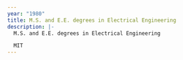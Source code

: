 ```yaml
---
year: "1980"
title: M.S. and E.E. degrees in Electrical Engineering
description: |-
  M.S. and E.E. degrees in Electrical Engineering

  MIT
---
```

